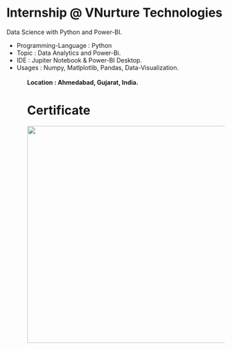 # Internship @ VNurture Technologies
Data Science with Python and Power-BI.
<ul>
<li> Programming-Language : Python </li>
<li> Topic : Data Analytics and Power-Bi. </li>
<li> IDE : Jupiter Notebook & Power-BI Desktop. </li>
<li> Usages : Numpy, Matlplotlib, Pandas, Data-Visualization. 
<ul><br />
<b> Location : Ahmedabad, Gujarat, India.</b>

# Certificate 

<img src="https://user-images.githubusercontent.com/64003300/179385393-59dbe7ca-1363-43ac-8169-7de1010c3845.jpeg" width="700" height="500">

